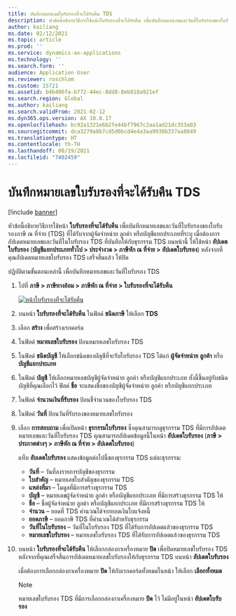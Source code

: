 ```yaml
---
title: บันทึกหมายเลขใบรับรองที่จะได้รับคืน TDS
description: หัวข้อนี้อธิบายวิธีการใช้หน้าใบรับรองที่จะได้รับคืน เพื่อบันทึกหมายเลขและวันที่ใบรับรองของใบรับรองภาษี ณ ที่จ่าย (TDS) ที่ได้รับจากผู้จัดจำหน่าย ลูกค้า หรือบัญชีแยกประเภทที่ระบุ
author: kailiang
ms.date: 02/12/2021
ms.topic: article
ms.prod: ''
ms.service: dynamics-ax-applications
ms.technology: ''
ms.search.form: ''
audience: Application User
ms.reviewer: roschlom
ms.custom: 15721
ms.assetid: b4b406fa-b772-44ec-8dd8-8eb818a921ef
ms.search.region: Global
ms.author: kailiang
ms.search.validFrom: 2021-02-12
ms.dyn365.ops.version: AX 10.0.17
ms.openlocfilehash: bc92a1321e6b2fe44bf7967c2aa1ad21dc353a03
ms.sourcegitcommit: dca3279a8b7cd5d0bcd4e4a3aa9938b337aa8849
ms.translationtype: HT
ms.contentlocale: th-TH
ms.lasthandoff: 08/19/2021
ms.locfileid: "7402459"
---
```

# <a name="record-tds-recoverable-certificate-numbers"></a>บันทึกหมายเลขใบรับรองที่จะได้รับคืน TDS

[!include [banner](../includes/banner.md)]

หัวข้อนี้อธิบายวิธีการใช้หน้า **ใบรับรองที่จะได้รับคืน** เพื่อบันทึกหมายเลขและวันที่ใบรับรองของใบรับรองภาษี ณ ที่จ่าย (TDS) ที่ได้รับจากผู้จัดจำหน่าย ลูกค้า หรือบัญชีแยกประเภทที่ระบุ เมื่อต้องการอัปเดตหมายเลขและวันที่ในใบรับรอง TDS ที่บันทึกให้กับธุรกรรม TDS บนหน้านี้ ให้ใช้หน้า **อัปเดตใบรับรอง** (**บัญชีแยกประเภททั่วไป \> ประจำงวด \> ภาษีหัก ณ ที่จ่าย \> อัปเดตใบรับรอง**) หลังจากที่คุณอัปเดตหมายเลขใบรับรอง TDS เสร็จสิ้นแล้ว ให้ปิด

ปฏิบัติตามขั้นตอนเหล่านี้ เพื่อบันทึกหมายเลขและวันที่ใบรับรอง TDS

1. ไปที่ **ภาษี \> ภาษีทางอ้อม \> ภาษีหัก ณ ที่จ่าย \> ใบรับรองที่จะได้รับคืน**

    [![หน้าใบรับรองที่จะได้รับคืน](./media/apac-ind-TDS-49.png)](./media/apac-ind-TDS-49.png) 

2. บนหน้า **ใบรับรองที่จะได้รับคืน** ในฟิลด์ **ชนิดภาษี** ให้เลือก **TDS**
3. เลือก **สร้าง** เพื่อสร้างเรกคอร์ด
4. ในฟิลด์ **หมายเลขใบรับรอง** ป้อนหมายเลขใบรับรอง TDS
5. ในฟิลด์ **ชนิดบัญชี** ให้เลือกชนิดของบัญชีที่จะรับใบรับรอง TDS ได้แก่ **ผู้จัดจำหน่าย** **ลูกค้า** หรือ **บัญชีแยกประเภท**
6. ในฟิลด์ **บัญชี** ให้เลือกหมายเลขบัญชีผู้จัดจำหน่าย ลูกค้า หรือบัญชีแยกประเภท ทั้งนี้ขึ้นอยู่กับชนิดบัญชีที่คุณเลือกไว้ ฟิลด์ **ชื่อ** จะแสดงชื่อของบัญชีผู้จัดจำหน่าย ลูกค้า หรือบัญชีแยกประเภท
7. ในฟิลด์ **จำนวนเงินที่รับรอง** ป้อนชื่จำนวนของใบรับรอง TDS
8. ในฟิลด์ **วันที่** ป้อนวันที่รับรองของหมายเลขใบรับรอง
9. เลือก **การสอบถาม** เพื่อเปิดหน้า **ธุรกรรมใบรับรอง** ซึ่งคุณสามารถดูธุรกรรม TDS ที่มีการอัปเดตหมายเลขและวันที่ใบรับรอง TDS คุณสามารถอัปเดตข้อมูลนี้ในหน้า **อัปเดตใบรับรอง** (**ภาษี \> ประกาศต่างๆ \> ภาษีหัก ณ ที่จ่าย \> อัปเดตใบรับรอง**)

    แท็บ **อับเดตใบรับรอง** แสดงข้อมูลต่อไปนี้ของธุรกรรม TDS แต่ละธุรกรรม:

    - **วันที่** – วันที่ลงรายการบัญชีของธุรกรรม
    - **ใบสำคัญ** – หมายเลขใบสำคัญของธุรกรรม TDS
    - **แหล่งที่มา** – โมดูลที่มีการสร้างธุรกรรม TDS
    - **บัญชี** – หมายเลขผู้จัดจำหน่าย ลูกค้า หรือบัญชีแยกประเภท ที่มีการสร้างธุรกรรม TDS ให้
    - **ชื่อ** – ชื่อผู้จัดจำหน่าย ลูกค้า หรือบัญชีแยกประเภท ที่มีการสร้างธุรกรรม TDS ให้
    - **จำนวน** – ยอดที่ TDS คำนวณได้จากยอดเงินใบแจ้งหนี้
    - **ยอดภาษี** – ยอดภาษี TDS ที่คํานวณได้สำหรับธุรกรรม
    - **วันที่ในใบรับรอง** – วันที่ในใบรับรอง TDS ที่ได้รับการอัปเดตแล้วของธุรกรรม TDS
    - **หมายเลขใบรับรอง** – หมายเลขใบรับรอง TDS ที่ได้รับการอัปเดตแล้วของธุรกรรม TDS

10. บนหน้า **ใบรับรองที่จะได้รับคืน** ให้เลือกกล่องกาเครื่องหมาย **ปิด** เพื่อปิดหมายเลขใบรับรอง TDS หลังจากที่คุณเสร็จสิ้นการอัปเดตหมายเลขใบรับรองให้กับธุรกรรม TDS บนหน้า **อัปเดตใบรับรอง**

    เมื่อต้องการเลือกกล่องกาเครื่องหมาย **ปิด** ให้กับเรกคอร์ดทั้งหมดในหน้า ให้เลือก **เลือกทั้งหมด**

    > [!NOTE]
    > หมายเลขใบรับรอง TDS ที่มีการเลือกกล่องกาเครื่องหมาย **ปิด** ไว้ ไม่มีอยู่ในหน้า **อัปเดตใบรับรอง**
